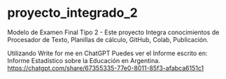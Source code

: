 # proyecto_integrado_2
Modelo de Examen Final Tipo 2 - Este proyecto Integra conocimientos de Procesador de Texto, Planillas de cálculo, GitHub, Colab, Publicación.

Utilizando Write for me en ChatGPT Puedes ver el Informe escrito en: Informe Estadístico sobre la Educación en Argentina. https://chatgpt.com/share/67355335-77e0-8011-85f3-afabca6151c1
